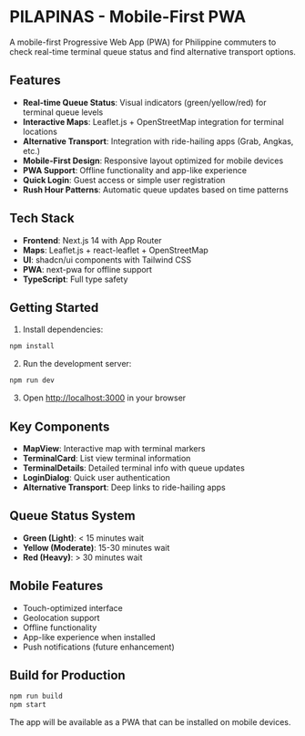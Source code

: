 # PILAPINAS - Mobile-First PWA

A mobile-first Progressive Web App (PWA) for Philippine commuters to check real-time terminal queue status and find alternative transport options.

## Features

- **Real-time Queue Status**: Visual indicators (green/yellow/red) for terminal queue levels
- **Interactive Maps**: Leaflet.js + OpenStreetMap integration for terminal locations
- **Alternative Transport**: Integration with ride-hailing apps (Grab, Angkas, etc.)
- **Mobile-First Design**: Responsive layout optimized for mobile devices
- **PWA Support**: Offline functionality and app-like experience
- **Quick Login**: Guest access or simple user registration
- **Rush Hour Patterns**: Automatic queue updates based on time patterns

## Tech Stack

- **Frontend**: Next.js 14 with App Router
- **Maps**: Leaflet.js + react-leaflet + OpenStreetMap
- **UI**: shadcn/ui components with Tailwind CSS
- **PWA**: next-pwa for offline support
- **TypeScript**: Full type safety

## Getting Started

1. Install dependencies:
```bash
npm install
```

2. Run the development server:
```bash
npm run dev
```

3. Open [http://localhost:3000](http://localhost:3000) in your browser

## Key Components

- **MapView**: Interactive map with terminal markers
- **TerminalCard**: List view terminal information
- **TerminalDetails**: Detailed terminal info with queue updates
- **LoginDialog**: Quick user authentication
- **Alternative Transport**: Deep links to ride-hailing apps

## Queue Status System

- **Green (Light)**: < 15 minutes wait
- **Yellow (Moderate)**: 15-30 minutes wait  
- **Red (Heavy)**: > 30 minutes wait

## Mobile Features

- Touch-optimized interface
- Geolocation support
- Offline functionality
- App-like experience when installed
- Push notifications (future enhancement)

## Build for Production

```bash
npm run build
npm start
```

The app will be available as a PWA that can be installed on mobile devices.